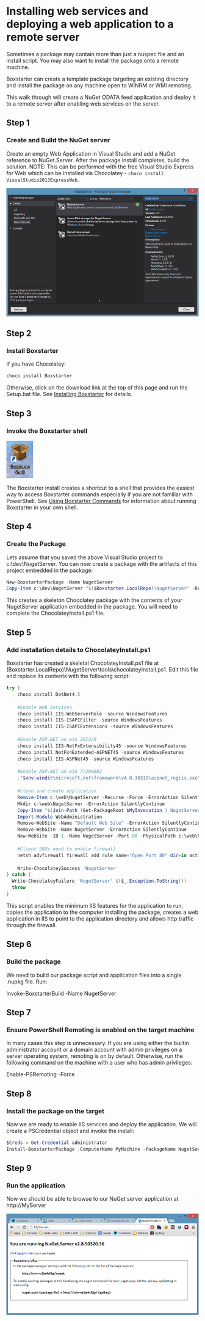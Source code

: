 ﻿---
Order: 10
Title: Deploying A Web Application Remotely
Description: Learn how to install web services and deploy a web application to a remote server.
---

# Installing web services and deploying a web application to a remote server

Sometimes a package may contain more than just a nuspec file and an install script. You may also want to install the package onto a remote machine.

Boxstarter can create a template package targeting an existing directory and install the package on any machine open to WINRM or WMI remoting.

This walk through will create a NuGet ODATA feed application and deploy it to a remote server after enabling web services on the server.

## Step 1

### Create and Build the NuGet server

Create an empty Web Application in Visual Studio and add a NuGet reference to NuGet.Server. After the package install completes, build the solution. NOTE: This can be performed with the free Visual Studio Express for Web which can be installed via Chocolatey - `choco install VisualStudio2013ExpressWeb`.

![Manage Nuget packages from Visual Studio](/assets/images/NugetServer.png)

## Step 2

### Install Boxstarter

If you have Chocolatey:

```powershell
choco install Boxstarter
```

Otherwise, click on the download link at the top of this page and run the Setup.bat file. See [Installing Boxstarter](/installboxstarter) for details.

## Step 3

### Invoke the Boxstarter shell

![Boxstarter shortcut icon](/assets/images/shortcut.png)

The Boxstarter install creates a shortcut to a shell that provides the easiest way to access Boxstarter commands especially if you are not familiar with PowerShell. See [Using Boxstarter Commands](/usingboxstarter) for information about running Boxstarter in your own shell.

## Step 4

### Create the Package

Lets assume that you saved the above Visual Studio project to c:\dev\NugetServer. You can now create a package with the artifacts of this project embedded in the package:

```powershell
New-BoxstarterPackage -Name NugetServer
Copy-Item c:\dev\NugetServer "$($Boxstarter.LocalRepo)\NugetServer" -Recurse -Force
```

This creates a skeleton Chocolatey package with the contents of your NugetServer application embedded in the package. You will need to complete the ChocolateyInstall.ps1 file.

## Step 5

### Add installation details to ChocolateyInstall.ps1

Boxstarter has created a skeletal ChocolateyInstall.ps1 file at $($Boxstarter.LocalRepo)\NugetServer\tools\chocolateyInstall.ps1. Edit this file and replace its contents with the following script:

```powershell
try {
    choco install DotNet4.5

    #Enable Web Services
    choco install IIS-WebServerRole -source WindowsFeatures
    choco install IIS-ISAPIFilter -source WindowsFeatures
    choco install IIS-ISAPIExtensions -source WindowsFeatures

    #Enable ASP.NET on win 2012/8
    choco install IIS-NetFxExtensibility45 -source WindowsFeatures
    choco install NetFx4Extended-ASPNET45 -source WindowsFeatures
    choco install IIS-ASPNet45 -source WindowsFeatures

    #Enable ASP.NET on win 7/2008R2
    ."$env:windir\microsoft.net\framework\v4.0.30319\aspnet_regiis.exe" -i

    #clean and create application
    Remove-Item c:\web\NugetServer -Recurse -Force -ErrorAction SilentlyContinue
    Mkdir c:\web\NugetServer -ErrorAction SilentlyContinue
    Copy-Item "$(Join-Path (Get-PackageRoot $MyInvocation ) NugetServer)\*" c:\web\NugetServer -Recurse -Force
    Import-Module WebAdministration
    Remove-WebSite -Name "Default Web Site" -ErrorAction SilentlyContinue
    Remove-WebSite -Name NugetServer -ErrorAction SilentlyContinue
    New-WebSite -ID 1 -Name NugetServer -Port 80 -PhysicalPath c:\web\NugetServer -Force

    #Client SKUs need to enable firewall
    netsh advfirewall firewall add rule name="Open Port 80" dir=in action=allow protocol=TCP localport=80

    Write-ChocolateySuccess 'NugetServer'
} catch {
  Write-ChocolateyFailure 'NugetServer' $($_.Exception.ToString())
  throw
}
```

This script enables the minimum IIS features for the application to run, copies the application to the computer installing the package, creates a web application in IIS to point to the application directory and allows http traffic through the firewall.

## Step 6

### Build the package

We need to build our package script and application files into a single .nupkg file. Run:

Invoke-BoxstarterBuild -Name NugetServer

## Step 7

### Ensure PowerShell Remoting is enabled on the target machine

In many cases this step is unnecessary. If you are using either the builtin administrator account or a domain account with admin privileges on a server operating system, remoting is on by default. Otherwise, run the following command on the machine with a user who has admin privileges:

Enable-PSRemoting -Force

## Step 8

### Install the package on the target

Now we are ready to enable IIS services and deploy the application. We will create a PSCredential object and invoke the install:

```powershell
$Creds = Get-Credential administrator
Install-BoxstarterPackage -ComputerName MyMachine -PackageName NugetServer -Credential $creds -Force
```

## Step 9

### Run the application

Now we should be able to browse to our NuGet server application at http://MyServer

![Running instance of NuGet.Server](/assets/images/NugetServerWeb.png)
